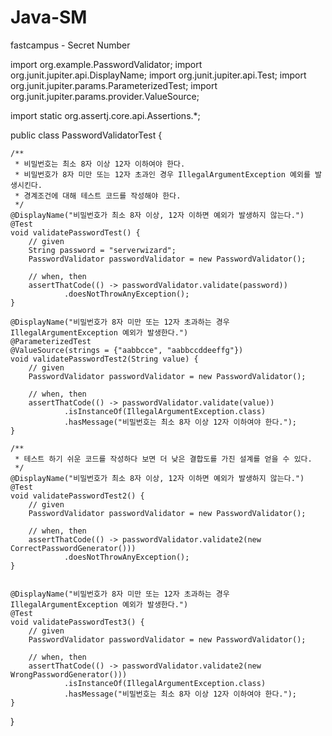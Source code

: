 # Java-SM
fastcampus - Secret Number


import org.example.PasswordValidator;
import org.junit.jupiter.api.DisplayName;
import org.junit.jupiter.api.Test;
import org.junit.jupiter.params.ParameterizedTest;
import org.junit.jupiter.params.provider.ValueSource;

import static org.assertj.core.api.Assertions.*;

public class PasswordValidatorTest {

    /**
     * 비밀번호는 최소 8자 이상 12자 이하여야 한다.
     * 비밀번호가 8자 미만 또는 12자 초과인 경우 IllegalArgumentException 예외를 발생시킨다.
     * 경계조건에 대해 테스트 코드를 작성해야 한다.
     */
    @DisplayName("비밀번호가 최소 8자 이상, 12자 이하면 예외가 발생하지 않는다.")
    @Test
    void validatePasswordTest() {
        // given
        String password = "serverwizard";
        PasswordValidator passwordValidator = new PasswordValidator();

        // when, then
        assertThatCode(() -> passwordValidator.validate(password))
                .doesNotThrowAnyException();
    }

    @DisplayName("비밀번호가 8자 미만 또는 12자 초과하는 경우 IllegalArgumentException 예외가 발생한다.")
    @ParameterizedTest
    @ValueSource(strings = {"aabbcce", "aabbccddeeffg"})
    void validatePasswordTest2(String value) {
        // given
        PasswordValidator passwordValidator = new PasswordValidator();

        // when, then
        assertThatCode(() -> passwordValidator.validate(value))
                .isInstanceOf(IllegalArgumentException.class)
                .hasMessage("비밀번호는 최소 8자 이상 12자 이하여야 한다.");
    }

    /**
     * 테스트 하기 쉬운 코드를 작성하다 보면 더 낮은 결합도를 가진 설계를 얻을 수 있다.
     */
    @DisplayName("비밀번호가 최소 8자 이상, 12자 이하면 예외가 발생하지 않는다.")
    @Test
    void validatePasswordTest2() {
        // given
        PasswordValidator passwordValidator = new PasswordValidator();

        // when, then
        assertThatCode(() -> passwordValidator.validate2(new CorrectPasswordGenerator()))
                .doesNotThrowAnyException();
    }


    @DisplayName("비밀번호가 8자 미만 또는 12자 초과하는 경우 IllegalArgumentException 예외가 발생한다.")
    @Test
    void validatePasswordTest3() {
        // given
        PasswordValidator passwordValidator = new PasswordValidator();

        // when, then
        assertThatCode(() -> passwordValidator.validate2(new WrongPasswordGenerator()))
                .isInstanceOf(IllegalArgumentException.class)
                .hasMessage("비밀번호는 최소 8자 이상 12자 이하여야 한다.");
    }
}
